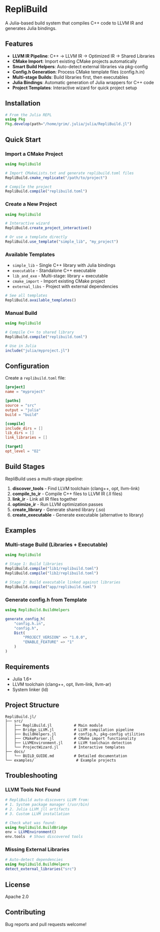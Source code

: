 # RepliBuild

A Julia-based build system that compiles C++ code to LLVM IR and generates Julia bindings.

## Features

- **LLVM IR Pipeline**: C++ → LLVM IR → Optimized IR → Shared Libraries
- **CMake Import**: Import existing CMake projects automatically
- **Smart Build Helpers**: Auto-detect external libraries via pkg-config
- **Config.h Generation**: Process CMake template files (config.h.in)
- **Multi-stage Builds**: Build libraries first, then executables
- **Julia Bindings**: Automatic generation of Julia wrappers for C++ code
- **Project Templates**: Interactive wizard for quick project setup

## Installation

```julia
# From the Julia REPL
using Pkg
Pkg.develop(path="/home/grim/.julia/julia/RepliBuild.jl")
```

## Quick Start

### Import a CMake Project

```julia
using RepliBuild

# Import CMakeLists.txt and generate replibuild.toml files
RepliBuild.cmake_replicate("/path/to/project")

# Compile the project
RepliBuild.compile("replibuild.toml")
```

### Create a New Project

```julia
using RepliBuild

# Interactive wizard
RepliBuild.create_project_interactive()

# Or use a template directly
RepliBuild.use_template("simple_lib", "my_project")
```

### Available Templates

- `simple_lib` - Single C++ library with Julia bindings
- `executable` - Standalone C++ executable
- `lib_and_exe` - Multi-stage: library + executable
- `cmake_import` - Import existing CMake project
- `external_libs` - Project with external dependencies

```julia
# See all templates
RepliBuild.available_templates()
```

### Manual Build

```julia
using RepliBuild

# Compile C++ to shared library
RepliBuild.compile("replibuild.toml")

# Use in Julia
include("julia/myproject.jl")
```

## Configuration

Create a `replibuild.toml` file:

```toml
[project]
name = "myproject"

[paths]
source = "src"
output = "julia"
build = "build"

[compile]
include_dirs = []
lib_dirs = []
link_libraries = []

[target]
opt_level = "O2"
```

## Build Stages

RepliBuild uses a multi-stage pipeline:

1. **discover_tools** - Find LLVM toolchain (clang++, opt, llvm-link)
2. **compile_to_ir** - Compile C++ files to LLVM IR (.ll files)
3. **link_ir** - Link all IR files together
4. **optimize_ir** - Run LLVM optimization passes
5. **create_library** - Generate shared library (.so)
6. **create_executable** - Generate executable (alternative to library)

## Examples

### Multi-stage Build (Libraries + Executable)

```julia
using RepliBuild

# Stage 1: Build libraries
RepliBuild.compile("lib1/replibuild.toml")
RepliBuild.compile("lib2/replibuild.toml")

# Stage 2: Build executable linked against libraries
RepliBuild.compile("app/replibuild.toml")
```

### Generate config.h from Template

```julia
using RepliBuild.BuildHelpers

generate_config_h(
    "config.h.in",
    "config.h",
    Dict(
        "PROJECT_VERSION" => "1.0.0",
        "ENABLE_FEATURE" => "1"
    )
)
```

## Requirements

- Julia 1.6+
- LLVM toolchain (clang++, opt, llvm-link, llvm-ar)
- System linker (ld)

## Project Structure

```
RepliBuild.jl/
├── src/
│   ├── RepliBuild.jl          # Main module
│   ├── Bridge_LLVM.jl         # LLVM compilation pipeline
│   ├── BuildHelpers.jl        # config.h, pkg-config utilities
│   ├── CMakeParser.jl         # CMake import functionality
│   ├── LLVMEnvironment.jl     # LLVM toolchain detection
│   └── ProjectWizard.jl       # Interactive templates
├── docs/
│   └── BUILD_GUIDE.md         # Detailed documentation
└── examples/                   # Example projects
```

## Troubleshooting

### LLVM Tools Not Found

```julia
# RepliBuild auto-discovers LLVM from:
# 1. System package manager (/usr/bin)
# 2. Julia LLVM_jll artifacts
# 3. Custom LLVM installation

# Check what was found:
using RepliBuild.BuildBridge
env = LLVMEnvironment()
env.tools  # Shows discovered tools
```

### Missing External Libraries

```julia
# Auto-detect dependencies
using RepliBuild.BuildHelpers
detect_external_libraries("src")
```

## License

Apache 2.0

## Contributing

Bug reports and pull requests welcome!
